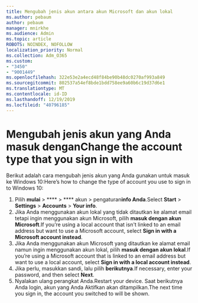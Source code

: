 ```yaml
---
title: Mengubah jenis akun antara akun Microsoft dan akun lokal
ms.author: pebaum
author: pebaum
manager: mnirkhe
ms.audience: Admin
ms.topic: article
ROBOTS: NOINDEX, NOFOLLOW
localization_priority: Normal
ms.collection: Adm_O365
ms.custom:
- "3450"
- "9001449"
ms.openlocfilehash: 322e53e2a4ecd48f84be90b48dc0270af993a849
ms.sourcegitcommit: 802537a54ef8bde1bdd758ee9a60b6c19d37d6e1
ms.translationtype: MT
ms.contentlocale: id-ID
ms.lasthandoff: 12/19/2019
ms.locfileid: "40796185"
---
```

# <a name="change-the-account-type-that-you-sign-in-with"></a><span data-ttu-id="de7c6-102">Mengubah jenis akun yang Anda masuk dengan</span><span class="sxs-lookup"><span data-stu-id="de7c6-102">Change the account type that you sign in with</span></span>

<span data-ttu-id="de7c6-103">Berikut adalah cara mengubah jenis akun yang Anda gunakan untuk masuk ke Windows 10:</span><span class="sxs-lookup"><span data-stu-id="de7c6-103">Here’s how to change the type of account you use to sign in to Windows 10:</span></span>

1. <span data-ttu-id="de7c6-104">Pilih **mulai** > \*\*\*\* > \*\*\*\* akun > pengaturan**info Anda**.</span><span class="sxs-lookup"><span data-stu-id="de7c6-104">Select **Start** > **Settings** > **Accounts** > **Your info**.</span></span>
2. <span data-ttu-id="de7c6-105">Jika Anda menggunakan akun lokal yang tidak ditautkan ke alamat email tetapi ingin menggunakan akun Microsoft, pilih **masuk dengan akun Microsoft**.</span><span class="sxs-lookup"><span data-stu-id="de7c6-105">If you’re using a local account that isn't linked to an email address but want to use a Microsoft account, select **Sign in with a Microsoft account instead**.</span></span>
3. <span data-ttu-id="de7c6-106">Jika Anda menggunakan akun Microsoft yang ditautkan ke alamat email namun ingin menggunakan akun lokal, pilih **masuk dengan akun lokal**.</span><span class="sxs-lookup"><span data-stu-id="de7c6-106">If you’re using a Microsoft account that is linked to an email address but want to use a local account, select **Sign in with a local account instead**.</span></span>
4. <span data-ttu-id="de7c6-107">Jika perlu, masukkan sandi, lalu pilih **berikutnya**.</span><span class="sxs-lookup"><span data-stu-id="de7c6-107">If necessary, enter your password, and then select **Next**.</span></span>
5. <span data-ttu-id="de7c6-108">Nyalakan ulang perangkat Anda.</span><span class="sxs-lookup"><span data-stu-id="de7c6-108">Restart your device.</span></span> <span data-ttu-id="de7c6-109">Saat berikutnya Anda login, akun yang Anda Aktifkan akan ditampilkan.</span><span class="sxs-lookup"><span data-stu-id="de7c6-109">The next time you sign in, the account you switched to will be shown.</span></span>